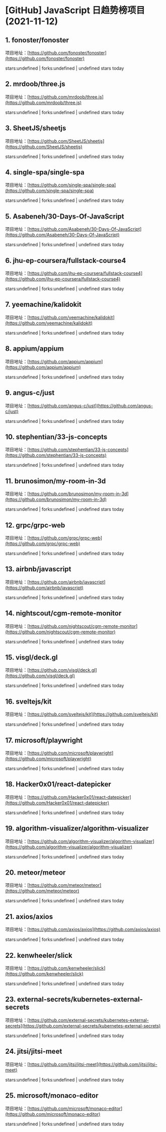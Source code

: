 # [GitHub] JavaScript 日趋势榜项目(2021-11-12)

## 1. fonoster/fonoster 

项目地址：[https://github.com/fonoster/fonoster](https://github.com/fonoster/fonoster)

stars:undefined | forks:undefined | undefined stars today 



## 2. mrdoob/three.js 

项目地址：[https://github.com/mrdoob/three.js](https://github.com/mrdoob/three.js)

stars:undefined | forks:undefined | undefined stars today 



## 3. SheetJS/sheetjs 

项目地址：[https://github.com/SheetJS/sheetjs](https://github.com/SheetJS/sheetjs)

stars:undefined | forks:undefined | undefined stars today 



## 4. single-spa/single-spa 

项目地址：[https://github.com/single-spa/single-spa](https://github.com/single-spa/single-spa)

stars:undefined | forks:undefined | undefined stars today 



## 5. Asabeneh/30-Days-Of-JavaScript 

项目地址：[https://github.com/Asabeneh/30-Days-Of-JavaScript](https://github.com/Asabeneh/30-Days-Of-JavaScript)

stars:undefined | forks:undefined | undefined stars today 



## 6. jhu-ep-coursera/fullstack-course4 

项目地址：[https://github.com/jhu-ep-coursera/fullstack-course4](https://github.com/jhu-ep-coursera/fullstack-course4)

stars:undefined | forks:undefined | undefined stars today 



## 7. yeemachine/kalidokit 

项目地址：[https://github.com/yeemachine/kalidokit](https://github.com/yeemachine/kalidokit)

stars:undefined | forks:undefined | undefined stars today 



## 8. appium/appium 

项目地址：[https://github.com/appium/appium](https://github.com/appium/appium)

stars:undefined | forks:undefined | undefined stars today 



## 9. angus-c/just 

项目地址：[https://github.com/angus-c/just](https://github.com/angus-c/just)

stars:undefined | forks:undefined | undefined stars today 



## 10. stephentian/33-js-concepts 

项目地址：[https://github.com/stephentian/33-js-concepts](https://github.com/stephentian/33-js-concepts)

stars:undefined | forks:undefined | undefined stars today 



## 11. brunosimon/my-room-in-3d 

项目地址：[https://github.com/brunosimon/my-room-in-3d](https://github.com/brunosimon/my-room-in-3d)

stars:undefined | forks:undefined | undefined stars today 



## 12. grpc/grpc-web 

项目地址：[https://github.com/grpc/grpc-web](https://github.com/grpc/grpc-web)

stars:undefined | forks:undefined | undefined stars today 



## 13. airbnb/javascript 

项目地址：[https://github.com/airbnb/javascript](https://github.com/airbnb/javascript)

stars:undefined | forks:undefined | undefined stars today 



## 14. nightscout/cgm-remote-monitor 

项目地址：[https://github.com/nightscout/cgm-remote-monitor](https://github.com/nightscout/cgm-remote-monitor)

stars:undefined | forks:undefined | undefined stars today 



## 15. visgl/deck.gl 

项目地址：[https://github.com/visgl/deck.gl](https://github.com/visgl/deck.gl)

stars:undefined | forks:undefined | undefined stars today 



## 16. sveltejs/kit 

项目地址：[https://github.com/sveltejs/kit](https://github.com/sveltejs/kit)

stars:undefined | forks:undefined | undefined stars today 



## 17. microsoft/playwright 

项目地址：[https://github.com/microsoft/playwright](https://github.com/microsoft/playwright)

stars:undefined | forks:undefined | undefined stars today 



## 18. Hacker0x01/react-datepicker 

项目地址：[https://github.com/Hacker0x01/react-datepicker](https://github.com/Hacker0x01/react-datepicker)

stars:undefined | forks:undefined | undefined stars today 



## 19. algorithm-visualizer/algorithm-visualizer 

项目地址：[https://github.com/algorithm-visualizer/algorithm-visualizer](https://github.com/algorithm-visualizer/algorithm-visualizer)

stars:undefined | forks:undefined | undefined stars today 



## 20. meteor/meteor 

项目地址：[https://github.com/meteor/meteor](https://github.com/meteor/meteor)

stars:undefined | forks:undefined | undefined stars today 



## 21. axios/axios 

项目地址：[https://github.com/axios/axios](https://github.com/axios/axios)

stars:undefined | forks:undefined | undefined stars today 



## 22. kenwheeler/slick 

项目地址：[https://github.com/kenwheeler/slick](https://github.com/kenwheeler/slick)

stars:undefined | forks:undefined | undefined stars today 



## 23. external-secrets/kubernetes-external-secrets 

项目地址：[https://github.com/external-secrets/kubernetes-external-secrets](https://github.com/external-secrets/kubernetes-external-secrets)

stars:undefined | forks:undefined | undefined stars today 



## 24. jitsi/jitsi-meet 

项目地址：[https://github.com/jitsi/jitsi-meet](https://github.com/jitsi/jitsi-meet)

stars:undefined | forks:undefined | undefined stars today 



## 25. microsoft/monaco-editor 

项目地址：[https://github.com/microsoft/monaco-editor](https://github.com/microsoft/monaco-editor)

stars:undefined | forks:undefined | undefined stars today 



